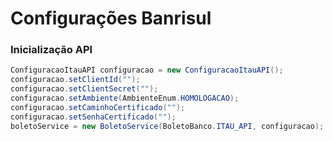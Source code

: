 # Configurações Banrisul

### Inicialização API

```java
ConfiguracaoItauAPI configuracao = new ConfiguracaoItauAPI();
configuracao.setClientId("");
configuracao.setClientSecret("");
configuracao.setAmbiente(AmbienteEnum.HOMOLOGACAO);
configuracao.setCaminhoCertificado("");
configuracao.setSenhaCertificado("");
boletoService = new BoletoService(BoletoBanco.ITAU_API, configuracao);
```
